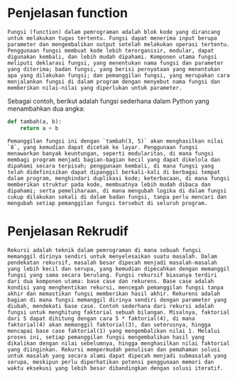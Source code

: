 # Penjelasan function

    Fungsi (function) dalam pemrograman adalah blok kode yang dirancang untuk melakukan tugas tertentu. Fungsi dapat menerima input berupa parameter dan mengembalikan output setelah melakukan operasi tertentu. Penggunaan fungsi membuat kode lebih terorganisir, modular, dapat digunakan kembali, dan lebih mudah dipahami. Komponen utama fungsi meliputi deklarasi fungsi, yang menentukan nama fungsi dan parameter yang diterima; badan fungsi, yang berisi pernyataan yang menentukan apa yang dilakukan fungsi; dan pemanggilan fungsi, yang merupakan cara menjalankan fungsi di dalam program dengan menyebut nama fungsi dan memberikan nilai-nilai yang diperlukan untuk parameter.

Sebagai contoh, berikut adalah fungsi sederhana dalam Python yang menambahkan dua angka:

```python
def tambah(a, b):
    return a + b
```

    Pemanggilan fungsi ini dengan `tambah(3, 5)` akan menghasilkan nilai `8`, yang kemudian dapat dicetak ke layar. Penggunaan fungsi menawarkan banyak keuntungan, seperti modularitas, di mana fungsi membagi program menjadi bagian-bagian kecil yang dapat dikelola dan dipahami secara terpisah; penggunaan kembali, di mana fungsi yang telah didefinisikan dapat dipanggil berkali-kali di berbagai tempat dalam program, menghindari duplikasi kode; keterbacaan, di mana fungsi memberikan struktur pada kode, membuatnya lebih mudah dibaca dan dipahami; serta pemeliharaan, di mana mengubah logika di dalam fungsi cukup dilakukan sekali di dalam badan fungsi, tanpa perlu mencari dan mengubah setiap pemanggilan fungsi tersebut di seluruh program.

# Penjelasan Rekrudif
    Rekursi adalah teknik dalam pemrograman di mana sebuah fungsi memanggil dirinya sendiri untuk menyelesaikan suatu masalah. Dalam pendekatan rekursif, masalah besar dipecah menjadi masalah-masalah yang lebih kecil dan serupa, yang kemudian dipecahkan dengan memanggil fungsi yang sama secara berulang. Fungsi rekursif biasanya terdiri dari dua komponen utama: base case dan rekurens. Base case adalah kondisi yang menghentikan rekursi, mencegah pemanggilan fungsi tanpa akhir dan memastikan fungsi memberikan hasil akhir. Rekurens adalah bagian di mana fungsi memanggil dirinya sendiri dengan parameter yang diubah, mendekati base case. Contoh sederhana dari rekursi adalah fungsi untuk menghitung faktorial sebuah bilangan. Misalnya, faktorial dari 5 dapat dihitung dengan cara 5 * faktorial(4), di mana faktorial(4) akan memanggil faktorial(3), dan seterusnya, hingga mencapai base case faktorial(1) yang mengembalikan nilai 1. Melalui proses ini, setiap pemanggilan fungsi mengembalikan hasil yang dikalikan dengan nilai sebelumnya, hingga menghasilkan nilai faktorial yang diinginkan. Rekursi mempermudah penulisan dan pemahaman solusi untuk masalah yang secara alami dapat dipecah menjadi submasalah yang serupa, meskipun perlu diperhatikan potensi penggunaan memori dan waktu eksekusi yang lebih besar dibandingkan dengan solusi iteratif.